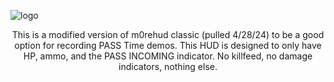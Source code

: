 ![logo](https://i.imgur.com/HVyxIC3.png)

<div align="center">

This is a modified version of m0rehud classic (pulled 4/28/24) to be a good option for recording PASS Time demos. This HUD is designed to only have HP, ammo, and the PASS INCOMING indicator. No killfeed, no damage indicators, nothing else.

</div>
